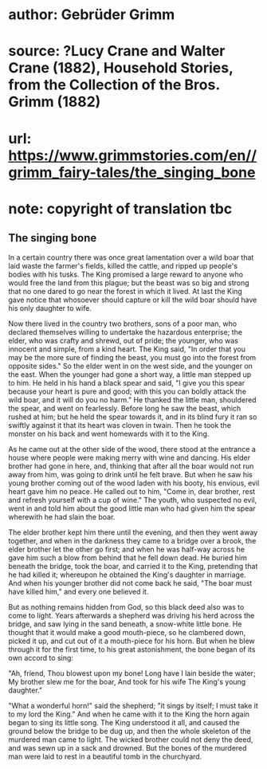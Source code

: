 # author: Gebrüder Grimm
# source: ?Lucy Crane and Walter Crane (1882), Household Stories, from the Collection of the Bros. Grimm (1882)
# url: https://www.grimmstories.com/en//grimm_fairy-tales/the_singing_bone
# note: copyright of translation tbc

## The singing bone 

In a certain country there was once great lamentation over a wild boar
that laid waste the farmer's fields, killed the cattle, and ripped up
people's bodies with his tusks. The King promised a large reward to
anyone who would free the land from this plague; but the beast was so
big and strong that no one dared to go near the forest in which it
lived. At last the King gave notice that whosoever should capture or
kill the wild boar should have his only daughter to wife.

Now there lived in the country two brothers, sons of a poor man, who
declared themselves willing to undertake the hazardous enterprise; the
elder, who was crafty and shrewd, out of pride; the younger, who was
innocent and simple, from a kind heart. The King said, "In order that
you may be the more sure of finding the beast, you must go into the
forest from opposite sides." So the elder went in on the west side, and
the younger on the east. When the younger had gone a short way, a little
man stepped up to him. He held in his hand a black spear and said, "I
give you this spear because your heart is pure and good; with this you
can boldly attack the wild boar, and it will do you no harm." He
thanked the little man, shouldered the spear, and went on fearlessly.
Before long he saw the beast, which rushed at him; but he held the spear
towards it, and in its blind fury it ran so swiftly against it that its
heart was cloven in twain. Then he took the monster on his back and went
homewards with it to the King.

As he came out at the other side of the wood, there stood at the
entrance a house where people were making merry with wine and dancing.
His elder brother had gone in here, and, thinking that after all the
boar would not run away from him, was going to drink until he felt
brave. But when he saw his young brother coming out of the wood laden
with his booty, his envious, evil heart gave him no peace. He called out
to him, "Come in, dear brother, rest and refresh yourself with a cup of
wine." The youth, who suspected no evil, went in and told him about the
good little man who had given him the spear wherewith he had slain the
boar.

The elder brother kept him there until the evening, and then they went
away together, and when in the darkness they came to a bridge over a
brook, the elder brother let the other go first; and when he was
half-way across he gave him such a blow from behind that he fell down
dead. He buried him beneath the bridge, took the boar, and carried it to
the King, pretending that he had killed it; whereupon he obtained the
King's daughter in marriage. And when his younger brother did not come
back he said, "The boar must have killed him," and every one believed
it.

But as nothing remains hidden from God, so this black deed also was to
come to light. Years afterwards a shepherd was driving his herd across
the bridge, and saw lying in the sand beneath, a snow-white little bone.
He thought that it would make a good mouth-piece, so he clambered down,
picked it up, and cut out of it a mouth-piece for his horn. But when he
blew through it for the first time, to his great astonishment, the bone
began of its own accord to sing:

"Ah, friend,
Thou blowest upon my bone!
Long have I lain beside the water;
My brother slew me for the boar,
And took for his wife
The King's young daughter."

"What a wonderful horn!" said the shepherd; "it sings by itself; I
must take it to my lord the King." And when he came with it to the King
the horn again began to sing its little song. The King understood it
all, and caused the ground below the bridge to be dug up, and then the
whole skeleton of the murdered man came to light. The wicked brother
could not deny the deed, and was sewn up in a sack and drowned. But the
bones of the murdered man were laid to rest in a beautiful tomb in the
churchyard.
